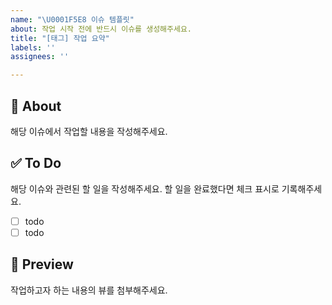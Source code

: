 ```yaml
---
name: "\U0001F5E8️ 이슈 템플릿"
about: 작업 시작 전에 반드시 이슈를 생성해주세요.
title: "[태그] 작업 요약"
labels: ''
assignees: ''

---
```


## 📄 About

해당 이슈에서 작업할 내용을 작성해주세요.

## ✅ To Do

해당 이슈와 관련된 할 일을 작성해주세요.
할 일을 완료했다면 체크 표시로 기록해주세요.

- [ ] todo
- [ ] todo

## 🎨 Preview

작업하고자 하는 내용의 뷰를 첨부해주세요.
